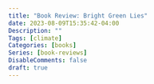 ```yaml
---
title: "Book Review: Bright Green Lies"
date: 2023-08-09T15:35:42-04:00
Description: ""
Tags: [climate]
Categories: [books]
Series: [book-reviews]
DisableComments: false
draft: true
---
```

